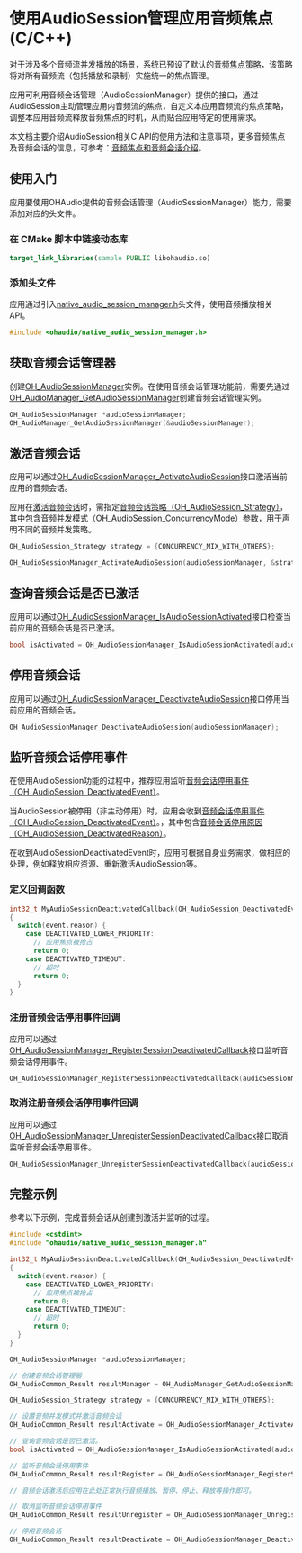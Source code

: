 # 使用AudioSession管理应用音频焦点(C/C++)

对于涉及多个音频流并发播放的场景，系统已预设了默认的[音频焦点策略](audio-playback-concurrency.md#音频焦点策略)，该策略将对所有音频流（包括播放和录制）实施统一的焦点管理。

应用可利用音频会话管理（AudioSessionManager）提供的接口，通过AudioSession主动管理应用内音频流的焦点，自定义本应用音频流的焦点策略，调整本应用音频流释放音频焦点的时机，从而贴合应用特定的使用需求。

本文档主要介绍AudioSession相关C API的使用方法和注意事项，更多音频焦点及音频会话的信息，可参考：[音频焦点和音频会话介绍](audio-playback-concurrency.md)。

## 使用入门

应用要使用OHAudio提供的音频会话管理（AudioSessionManager）能力，需要添加对应的头文件。

### 在 CMake 脚本中链接动态库

``` cmake
target_link_libraries(sample PUBLIC libohaudio.so)
```

### 添加头文件

应用通过引入[native_audio_session_manager.h](../../reference/apis-audio-kit/native__audio__session__manager_8h.md)头文件，使用音频播放相关API。

```cpp
#include <ohaudio/native_audio_session_manager.h>
```

## 获取音频会话管理器

创建[OH_AudioSessionManager](../../reference/apis-audio-kit/_o_h_audio.md#oh_audiosessionmanager)实例。在使用音频会话管理功能前，需要先通过[OH_AudioManager_GetAudioSessionManager](../../reference/apis-audio-kit/_o_h_audio.md#oh_audiomanager_getaudiosessionmanager)创建音频会话管理实例。

  ```cpp
  OH_AudioSessionManager *audioSessionManager;
  OH_AudioManager_GetAudioSessionManager(&audioSessionManager);
  ```

## 激活音频会话

应用可以通过[OH_AudioSessionManager_ActivateAudioSession](../../reference/apis-audio-kit/_o_h_audio.md#oh_audiosessionmanager_activateaudiosession)接口激活当前应用的音频会话。

应用在[激活音频会话](#激活音频会话)时，需指定[音频会话策略（OH_AudioSession_Strategy）](../../reference/apis-audio-kit/_o_h_audio.md#oh_audiosession_strategy)，其中包含[音频并发模式（OH_AudioSession_ConcurrencyMode）](../../reference/apis-audio-kit/_o_h_audio.md#oh_audiosession_concurrencymode)参数，用于声明不同的音频并发策略。

  ```cpp
  OH_AudioSession_Strategy strategy = {CONCURRENCY_MIX_WITH_OTHERS};
  
  OH_AudioSessionManager_ActivateAudioSession(audioSessionManager, &strategy);
  ```

## 查询音频会话是否已激活

应用可以通过[OH_AudioSessionManager_IsAudioSessionActivated](../../reference/apis-audio-kit/_o_h_audio.md#oh_audiosessionmanager_isaudiosessionactivated)接口检查当前应用的音频会话是否已激活。

  ```cpp
  bool isActivated = OH_AudioSessionManager_IsAudioSessionActivated(audioSessionManager);
  ```

## 停用音频会话

应用可以通过[OH_AudioSessionManager_DeactivateAudioSession](../../reference/apis-audio-kit/_o_h_audio.md#oh_audiosessionmanager_deactivateaudiosession)接口停用当前应用的音频会话。

  ```cpp
  OH_AudioSessionManager_DeactivateAudioSession(audioSessionManager);
  ```

## 监听音频会话停用事件

在使用AudioSession功能的过程中，推荐应用监听[音频会话停用事件（OH_AudioSession_DeactivatedEvent）](../../reference/apis-audio-kit/_o_h_audio.md#oh_audiosession_deactivatedevent)。

当AudioSession被停用（非主动停用）时，应用会收到[音频会话停用事件（OH_AudioSession_DeactivatedEvent）](../../reference/apis-audio-kit/_o_h_audio.md#oh_audiosession_deactivatedevent)。，其中包含[音频会话停用原因（OH_AudioSession_DeactivatedReason）](../../reference/apis-audio-kit/_o_h_audio.md#oh_audiosession_deactivatedreason)。

在收到AudioSessionDeactivatedEvent时，应用可根据自身业务需求，做相应的处理，例如释放相应资源、重新激活AudioSession等。

### 定义回调函数

  ```cpp
  int32_t MyAudioSessionDeactivatedCallback(OH_AudioSession_DeactivatedEvent event)
  {
    switch(event.reason) {
      case DEACTIVATED_LOWER_PRIORITY:
        // 应用焦点被抢占
        return 0;
      case DEACTIVATED_TIMEOUT:
        // 超时
        return 0;
    }
  }
  ```

### 注册音频会话停用事件回调

应用可以通过[OH_AudioSessionManager_RegisterSessionDeactivatedCallback](../../reference/apis-audio-kit/_o_h_audio.md#oh_audiosessionmanager_registersessiondeactivatedcallback)接口监听音频会话停用事件。

```cpp
OH_AudioSessionManager_RegisterSessionDeactivatedCallback(audioSessionManager, MyAudioSessionDeactivatedCallback);
```

### 取消注册音频会话停用事件回调

应用可以通过[OH_AudioSessionManager_UnregisterSessionDeactivatedCallback](../../reference/apis-audio-kit/_o_h_audio.md#oh_audiosessionmanager_unregistersessiondeactivatedcallback)接口取消监听音频会话停用事件。

```cpp
OH_AudioSessionManager_UnregisterSessionDeactivatedCallback(audioSessionManager, MyAudioSessionDeactivatedCallback);
```

## 完整示例

参考以下示例，完成音频会话从创建到激活并监听的过程。

  ```cpp
  #include <cstdint>
  #include "ohaudio/native_audio_session_manager.h"
  
  int32_t MyAudioSessionDeactivatedCallback(OH_AudioSession_DeactivatedEvent event)
  {
    switch(event.reason) {
      case DEACTIVATED_LOWER_PRIORITY:
        // 应用焦点被抢占
        return 0;
      case DEACTIVATED_TIMEOUT:
        // 超时
        return 0;
    }
  }
  
  OH_AudioSessionManager *audioSessionManager;

  // 创建音频会话管理器
  OH_AudioCommon_Result resultManager = OH_AudioManager_GetAudioSessionManager(&audioSessionManager);
  
  OH_AudioSession_Strategy strategy = {CONCURRENCY_MIX_WITH_OTHERS};

  // 设置音频并发模式并激活音频会话
  OH_AudioCommon_Result resultActivate = OH_AudioSessionManager_ActivateAudioSession(audioSessionManager, &strategy);
  
  // 查询音频会话是否已激活。
  bool isActivated = OH_AudioSessionManager_IsAudioSessionActivated(audioSessionManager);
  
  // 监听音频会话停用事件
  OH_AudioCommon_Result resultRegister = OH_AudioSessionManager_RegisterSessionDeactivatedCallback(audioSessionManager, MyAudioSessionDeactivatedCallback);

  // 音频会话激活后应用在此处正常执行音频播放、暂停、停止、释放等操作即可。 
  
  // 取消监听音频会话停用事件
  OH_AudioCommon_Result resultUnregister = OH_AudioSessionManager_UnregisterSessionDeactivatedCallback(audioSessionManager, MyAudioSessionDeactivatedCallback);
  
  // 停用音频会话
  OH_AudioCommon_Result resultDeactivate = OH_AudioSessionManager_DeactivateAudioSession(audioSessionManager);
  ```
